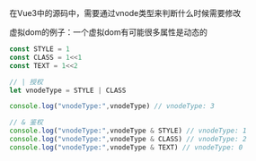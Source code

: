 在Vue3中的源码中，需要通过vnode类型来判断什么时候需要修改

虚拟dom的例子：一个虚拟dom有可能很多属性是动态的

```js
const STYLE = 1
const CLASS = 1<<1
const TEXT = 1<<2

// | 授权
let vnodeType = STYLE | CLASS

console.log("vnodeType:",vnodeType) // vnodeType: 3

// & 鉴权
console.log("vnodeType:",vnodeType & STYLE) // vnodeType: 1
console.log("vnodeType:",vnodeType & CLASS) // vnodeType: 2
console.log("vnodeType:",vnodeType & TEXT) // vnodeType: 0
```